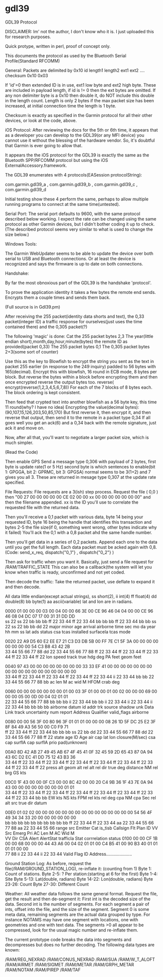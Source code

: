 # gdl39
GDL39 Protocol

DISCLAIMER: Im' not the author, I don't know who it is. I just uploaded this for research purposes.

Quick protype, written in perl, proof of concept only.

This documents the protocol as used by the Bluetooth Serial Profile(Standard RFCOMM)

General:
Packets are delimited by 0x10 id length1 length2 ext1 ext2 .... checksum 0x10 0x03

If 'id'=0 then extended ID is in use, ext1 low byte and ext2 high byte. These are included in payload length, if id is != 0 then the ext bytes are omitted. If any non delimiter byte is a 0x10 then double it, do NOT include this double in the length count.
Length is only 2 bytes if the max packet size has been increased, at initial connection time the length is 1 byte.

Checksum is exactly as specified in the Garmin protocol for all their other devices, or look at the code, above.

iOS Protocol:
After reviewing the docs for the 5th or 6th time, it appears that as a developer you can
develop to the GDL39(or any MFI device) you cannot use it without the blessing of the
hardware vendor. So, it's doubtful that Garmin is ever going to allow that.

It appears the the iOS protocol for the GDL39 is exactly the same as the Bluetooth SPP/RFCOMM protocol but using the iOS ExternalAccessory.framework.

The GDL39 enumerates with 4 protocols(EASession protocolString):

com.garmin.gdl39_a , com.garmin.gdl39_b , com.garmin.gdl39_c , com.garmin.gdl39_d
 
Initial testing show these 4 perform the same, perhaps to allow multiple running programs to
connect at the same time(untested).

Serial Port:
The serial port defaults to 9600, with the same protocol described below working. I expect the rate can be changed using the same protocol as other
Garmin devices, but I didn't bother coding it up to check.(The described protocol seems very similar to what is used to change the size below.)

Windows Tools:

The Garmin WebUpdater seems to be able to update the device over both serial to USB and Bluetooth connections. Or at least
the device is recognized and says the firmware is up to date on both connections.



Handshake:

By far the most obnoxious part of the GDL39 is the handshake 'protocol'.

To prove the application identity it takes a few bytes the remote end sends. Encrypts them a couple
times and sends them back.

(Full source is in Gdl39.pm)

After receiving the 255 packet(identity data shorts and text), the 0,33 packet(integer ID)
a traffic response for ourselves(just uses the time contained there) and the 0,305 packet(?)

The following 'magic' is done:
Cat the 255 packet bytes 2,3
The year(little endian short),month,day,hour,minute(bytes)
the remote ID as provided(packet 0,33)
The 255 packet bytes 0,1
The 0,305 packet bytes 2+3(some sort of counter)

Use this as the key to Blowfish to encrypt the string you sent as the text in packet 255 earlier
(in response to the 249 inquiry) padded to 56 bytes with 165(decimal).
Encrypt this with blowfish, 16 round in ECB mode, 8 bytes per block. But reverse the bytes within a block before encrypting them and then once encrypted reverse the output bytes too.
reverse( encrypt(reverse(1,2,3,4,5,6,7,8)) 
For each of the 7 blocks of 8 bytes each. The block ordering is kept consistent.

Then feed that crypted text into another blowfish as a 56 byte key, this time 11 round(why? I have no idea)
Encrypting the value(decimal bytes):
 (90,107,15,126,203,50,85,170)
But first reverse it, then encrypt it, and then reverse that output,
then send it to the remote in a packet type 0,34
If all goes well you get an ack(6) and a 0,34 back with the remote signature, just ack it and move on.


Now, after all that, you'll want to negotiate a larger packet size, which is much simpler.

(Read the Code)

Then enable GPS
Send a message type 0,306 with payload of 2 bytes, first byte is update rate(1 or 5 Hz) second byte is which sentences to enable(bit 1: GPGGA, bit 2: GPRMC, bit 3: GPGSA) normal seems to be 3(1+2) and 7 gives you all 3. These are returned in mesage type 0,307 at the update rate specified.

File Requests:
File requests are a 3(ish) step process.
Request the file ( 0,0 ) then "00 27 00 00 00 00 00 CE 02 00 00 xx 00 00 00 00 00 00 00"
and then the filename appended.
xx is the ID you'll use to correlate the requested file with the returned data.

Then you'll receive a 0,1 packet with various data, byte 14 being your requested ID, byte 16 being the handle that identifies this transaction and
bytes 2-5 the file size(if 0, something went wrong, other bytes indicate why it failed)
You'll ack the 0,1 with a 0,8 packet ahd the same handle number.

Then you'll get data in a series of 0,2 packets. Append each one to the data until you get the full length.
Each data packet must be acked again with 0,8.
(Code: send_x_req, dispatch{"0_1"} , dispatch{"0_2"} )



Then ask for traffic when you want it.
Basically, just send a file request for /RAM/TRAFFIC_STATE
This can also be a callback(the system will let you know when traffic is ready, unconfirmed and not yet 
coded.


Then decode the traffic:
Take the returned packet, use deflate to expand it and then decode.

All data little endian(except actual strings), ss short(2), ii int(4) ff float(4) dd double(8)
bb byte(1) 
aa ascii(variable)
lat and lon are in radians.


0000 01 00 00 00 03 00 04 00 00 66 3E 00 CE 96 46 04 04 00 00 CE 96 46 08 04 DC 07 17 00 31 31 DD DD  
     ss 22 ss 22 bb bb bb ff 22 33 44 ff 22 33 44 bb bb bb ff 22 33 44 bb bb ss 22 ss 22 bb bb dd 22
     major minor          age         arrival     airborne time sec    mo da year  hh    mm ss lat
                 ads status                          csa
                    tcas installed                      surfaceIa
                       tcas mode

0020 22 A9 D5 60 E2 EE E7 21 C3 D3 DB 5B 00 FF 7E C1 5F 3A 00 00 00 00 00 00 00 00 54 C3 B8 43 42 2B  
     33 44 55 66 77 88 dd 22 33 44 55 66 77 88 ff 22 33 44 ff 22 33 44 ff 22 33 44 ff 22 33 44 ff 22
                       lon                     speed       track true  hdg deg     PA feet     geom feet

0040 97 43 00 00 00 00 00 00 00 00 33 33 EF 41 00 00 00 00 00 00 00 00 00 00 00 00 00 00 00 00 00 00  
     33 44 ff 22 33 44 ff 22 33 44 ff 22 33 44 ff 22 33 44 ii 22 33 44 bb bb 22 33 44 55 66 77 88 bb
           ac len M    ac wid M    HFOM        crab deg


0060 00 00 00 00 00 00 00 01 00 03 3F 01 00 00 01 00 02 00 00 00 69 00 00 00 05 00 0D 00 04 02 01 01  
     22 33 44 55 66 77 88 bb bb bb ii 22 33 44 bb bb ii 22 33 44 ii 22 33 44 ii 22 33 44 bb bb bb bb
                          airborne             datum             id          addr        trk source
                             shadow               unk                                       Data Link
                                track uncertainty    num report                                Address Qualifier
                                   valid_flags                                                    airborne

0080 00 00 56 3F 00 80 96 3F 01 01 01 00 00 00 08 26 1D 5F DC 25 E2 3F 8F 84 49 A3 56 50 00 C0 F9 71  
     ff 22 33 44 ff 22 33 44 bb bb bb ss 22 bb dd 22 33 44 55 66 77 88 dd 22 33 44 55 66 77 88 ff 22
     state age   ID Age      air cap           lat                     lon                     closure(M/sec)
                                csa cap
                                   surfIA cap
                                      surfIA prio
        			      	    pad(unknown)

00A0 8D 42 AB 27 49 45 AB 67 4F 45 41 0F 32 45 59 2D 65 43 87 0A 94 43 6C D2 EC 41 DD 75 12 43 B3 36  
     33 44 ff 22 33 44 ff 22 33 44 ff 22 33 44 ff 22 33 44 ff 22 33 44 ff 22 33 44 ff 22 33 44 ff 22
           press alt   geom alt    rel alt     rel dir     true deg distance NM    rel brg     GS kts

00C0 1F 43 00 00 0F C3 00 00 8C 42 00 00 20 C4 9B 36 1F 43 7E 0A 94 43 00 00 00 00 00 00 00 00 01 01  
     33 44 ff 22 33 44 ff 22 33 44 ff 22 33 44 ff 22 33 44 ff 22 33 44 ff 22 33 44 ff 22 33 44 bb bb
           EW kts      NS kts      FPM         rel kts     rel deg     cpa NM      cpa Sec     rel alt src
                                                                                                  true dir datum
 
00E0 01 02 02 00 00 00 00 00 00 00 00 00 00 00 00 00 00 00 54 56 4F 49 34 34 33 20 00 00 00 00 00 00  
     bb bb bb bb bb bb bb bb bb bb ff 22 33 44 ff 22 33 44 aa 22 33 44 55 66 77 88 aa 22 33 44 55 66 
     range src   Emitter Cat    is_tisb                    Callsign                Flt Plan ID
        VV Src      Emerg Pri      AC Len M    AC Wid M   
           VV Dir      CSA Alert
              AlertStat   trafficIa Stat
                             corrrelation status
0100 00 00 CF 1B 00 00 68 00 00 00 44 43 A6 00 04 02 01 01 00 C4 B5 41 00 90 B3 40 01 01 01 01 00 00  
     77 88 ii 22 33 44             ii 22 33 44
           Valid Flag  ID          Address.....................


Ground Station Log:
As before, request the file(/RAM/GROUND_STATION_LOG), re-inflate it:
(counting from 1)
Byte 1: Count of stations.
Byte 2-5: ?
Per station:(starting at 6 for the first)
Byte 1-4: Site
Byte 5-13: Lat(double, radians)
Byte 14-22: Lon(double, radians)
Byte 23-26: Count
Byte 27-30: Different Count

Weather:
All weather data follows the same general format. Request the file, get the result and then de-segment it:
First int is the decoded size of the data.
Second int is the number of segments.
For each segment a pair of ints, offset into the file, and the size of the segment.
Segment 0 is some meta data, remaining segments are the actual data grouped by type. For instance
NOTAMS may have one segment with locations, one with geometries and one with text data.
The segments >0 all appear to be compressed, look for the usual magic number and re-inflate them.

The current prototype code breaks the data into segments and decompresses but does no further decoding.
The following data types are known:

/RAM/REG_NEXRAD
/RAM/CONUS_NEXRAD
/RAM/SUA
/RAM/W_T_ALOFT
/RAM/AIRMET
/RAM/SIGMET
/RAM/METAR
/RAM/GRPH_METAR
/RAM/NOTAM
/RAM/PIREP
/RAM/TAF
